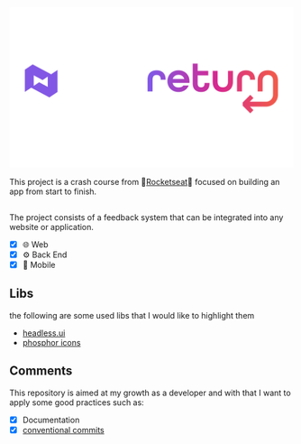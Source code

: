 ![nlw-return-logo](/assets/nlw-logo.png)

This project is a crash course from 🚀[Rocketseat](https://www.rocketseat.com.br/)🚀 focused on building an app from start to finish.

##

The project consists of a feedback system that can be integrated into any website or application.

- [x] 🌐 Web
- [x] ⚙️ Back End
- [x] 📱 Mobile

## Libs

the following are some used libs that I would like to highlight them

- [headless.ui](https://headlessui.dev/)
- [phosphor icons](https://phosphoricons.com/)

## Comments

This repository is aimed at my growth as a developer and with that I want to apply some good practices such as:

- [x] Documentation
- [x] [conventional commits](https://www.conventionalcommits.org/en/v1.0.0/)
